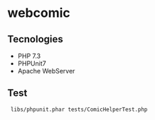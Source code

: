 # webcomic
## Tecnologies
* PHP 7.3
* PHPUnit7
* Apache WebServer
## Test
```
 libs/phpunit.phar tests/ComicHelperTest.php
 ```
